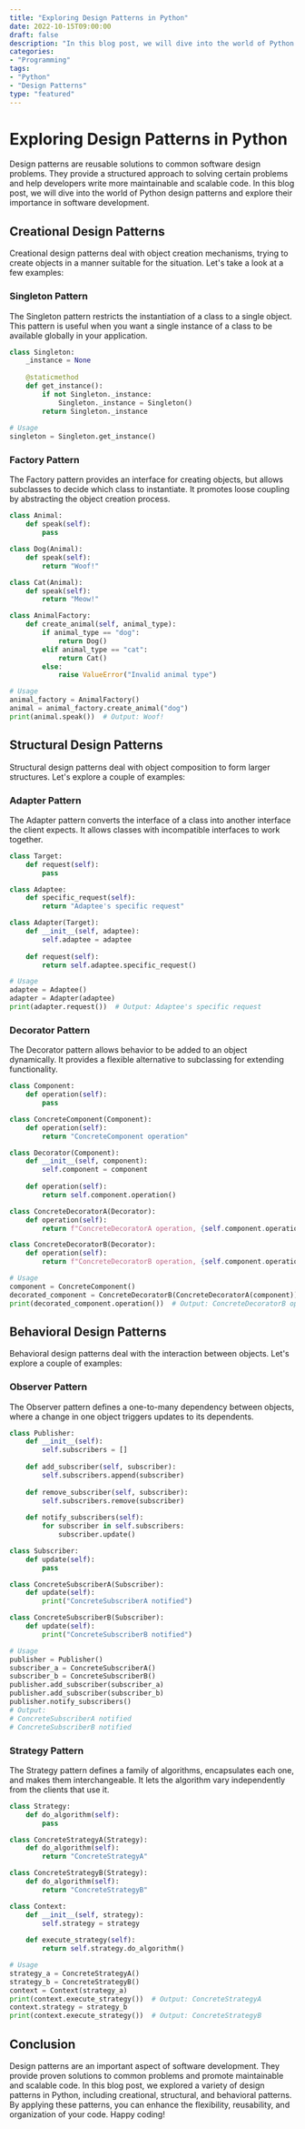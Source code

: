 ```yaml
--- 
title: "Exploring Design Patterns in Python"
date: 2022-10-15T09:00:00 
draft: false 
description: "In this blog post, we will dive into the world of Python design patterns and explore their importance in software development."
categories: 
- "Programming"
tags: 
- "Python"
- "Design Patterns"
type: "featured" 
---
```


# Exploring Design Patterns in Python

Design patterns are reusable solutions to common software design problems. They provide a structured approach to solving certain problems and help developers write more maintainable and scalable code. In this blog post, we will dive into the world of Python design patterns and explore their importance in software development.

## Creational Design Patterns

Creational design patterns deal with object creation mechanisms, trying to create objects in a manner suitable for the situation. Let's take a look at a few examples:

### Singleton Pattern

The Singleton pattern restricts the instantiation of a class to a single object. This pattern is useful when you want a single instance of a class to be available globally in your application.

```python
class Singleton:
    _instance = None
    
    @staticmethod
    def get_instance():
        if not Singleton._instance:
            Singleton._instance = Singleton()
        return Singleton._instance
    
# Usage
singleton = Singleton.get_instance()
```

### Factory Pattern

The Factory pattern provides an interface for creating objects, but allows subclasses to decide which class to instantiate. It promotes loose coupling by abstracting the object creation process.

```python
class Animal:
    def speak(self):
        pass

class Dog(Animal):
    def speak(self):
        return "Woof!"

class Cat(Animal):
    def speak(self):
        return "Meow!"

class AnimalFactory:
    def create_animal(self, animal_type):
        if animal_type == "dog":
            return Dog()
        elif animal_type == "cat":
            return Cat()
        else:
            raise ValueError("Invalid animal type")

# Usage
animal_factory = AnimalFactory()
animal = animal_factory.create_animal("dog")
print(animal.speak())  # Output: Woof!
```

## Structural Design Patterns

Structural design patterns deal with object composition to form larger structures. Let's explore a couple of examples:

### Adapter Pattern

The Adapter pattern converts the interface of a class into another interface the client expects. It allows classes with incompatible interfaces to work together.

```python
class Target:
    def request(self):
        pass

class Adaptee:
    def specific_request(self):
        return "Adaptee's specific request"

class Adapter(Target):
    def __init__(self, adaptee):
        self.adaptee = adaptee
    
    def request(self):
        return self.adaptee.specific_request()

# Usage
adaptee = Adaptee()
adapter = Adapter(adaptee)
print(adapter.request())  # Output: Adaptee's specific request
```

### Decorator Pattern

The Decorator pattern allows behavior to be added to an object dynamically. It provides a flexible alternative to subclassing for extending functionality.

```python
class Component:
    def operation(self):
        pass

class ConcreteComponent(Component):
    def operation(self):
        return "ConcreteComponent operation"

class Decorator(Component):
    def __init__(self, component):
        self.component = component
    
    def operation(self):
        return self.component.operation()

class ConcreteDecoratorA(Decorator):
    def operation(self):
        return f"ConcreteDecoratorA operation, {self.component.operation()}"

class ConcreteDecoratorB(Decorator):
    def operation(self):
        return f"ConcreteDecoratorB operation, {self.component.operation()}"

# Usage
component = ConcreteComponent()
decorated_component = ConcreteDecoratorB(ConcreteDecoratorA(component))
print(decorated_component.operation())  # Output: ConcreteDecoratorB operation, ConcreteDecoratorA operation, ConcreteComponent operation
```

## Behavioral Design Patterns

Behavioral design patterns deal with the interaction between objects. Let's explore a couple of examples:

### Observer Pattern

The Observer pattern defines a one-to-many dependency between objects, where a change in one object triggers updates to its dependents.

```python
class Publisher:
    def __init__(self):
        self.subscribers = []
    
    def add_subscriber(self, subscriber):
        self.subscribers.append(subscriber)
    
    def remove_subscriber(self, subscriber):
        self.subscribers.remove(subscriber)
    
    def notify_subscribers(self):
        for subscriber in self.subscribers:
            subscriber.update()

class Subscriber:
    def update(self):
        pass

class ConcreteSubscriberA(Subscriber):
    def update(self):
        print("ConcreteSubscriberA notified")

class ConcreteSubscriberB(Subscriber):
    def update(self):
        print("ConcreteSubscriberB notified")

# Usage
publisher = Publisher()
subscriber_a = ConcreteSubscriberA()
subscriber_b = ConcreteSubscriberB()
publisher.add_subscriber(subscriber_a)
publisher.add_subscriber(subscriber_b)
publisher.notify_subscribers()
# Output:
# ConcreteSubscriberA notified
# ConcreteSubscriberB notified
```

### Strategy Pattern

The Strategy pattern defines a family of algorithms, encapsulates each one, and makes them interchangeable. It lets the algorithm vary independently from the clients that use it.

```python
class Strategy:
    def do_algorithm(self):
        pass

class ConcreteStrategyA(Strategy):
    def do_algorithm(self):
        return "ConcreteStrategyA"

class ConcreteStrategyB(Strategy):
    def do_algorithm(self):
        return "ConcreteStrategyB"

class Context:
    def __init__(self, strategy):
        self.strategy = strategy
    
    def execute_strategy(self):
        return self.strategy.do_algorithm()

# Usage
strategy_a = ConcreteStrategyA()
strategy_b = ConcreteStrategyB()
context = Context(strategy_a)
print(context.execute_strategy())  # Output: ConcreteStrategyA
context.strategy = strategy_b
print(context.execute_strategy())  # Output: ConcreteStrategyB
```

## Conclusion

Design patterns are an important aspect of software development. They provide proven solutions to common problems and promote maintainable and scalable code. In this blog post, we explored a variety of design patterns in Python, including creational, structural, and behavioral patterns. By applying these patterns, you can enhance the flexibility, reusability, and organization of your code. Happy coding!
